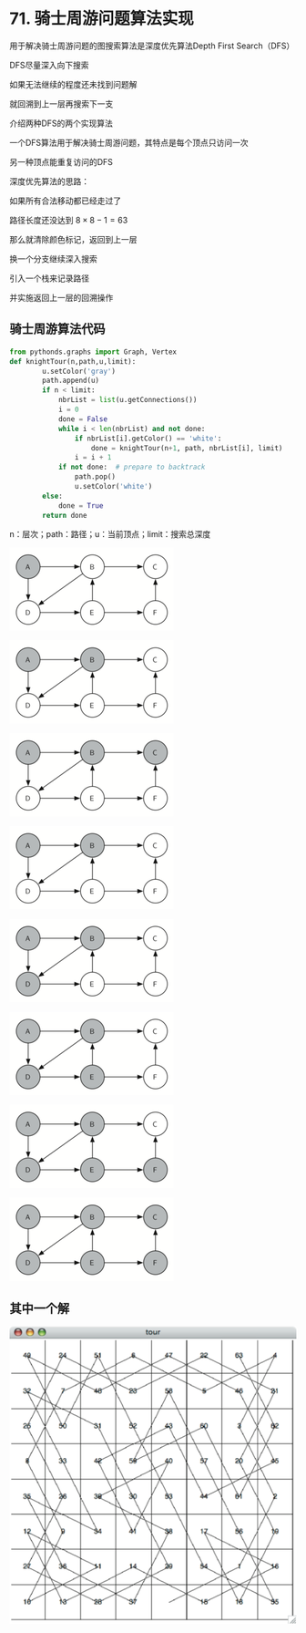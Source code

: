 # 71. 骑士周游问题算法实现

用于解决骑士周游问题的图搜索算法是深度优先算法Depth First Search（DFS）

DFS尽量深入向下搜索

如果无法继续的程度还未找到问题解

就回溯到上一层再搜索下一支

介绍两种DFS的两个实现算法

一个DFS算法用于解决骑士周游问题，其特点是每个顶点只访问一次

另一种顶点能重复访问的DFS

深度优先算法的思路：

如果所有合法移动都已经走过了

路径长度还没达到 $8 \times 8 -1 = 63$ 

那么就清除颜色标记，返回到上一层

换一个分支继续深入搜索

引入一个栈来记录路径

并实施返回上一层的回溯操作

## 骑士周游算法代码

```python
from pythonds.graphs import Graph, Vertex
def knightTour(n,path,u,limit):
        u.setColor('gray')
        path.append(u)
        if n < limit:
            nbrList = list(u.getConnections())
            i = 0
            done = False
            while i < len(nbrList) and not done:
                if nbrList[i].getColor() == 'white':
                    done = knightTour(n+1, path, nbrList[i], limit)
                i = i + 1
            if not done:  # prepare to backtrack
                path.pop()
                u.setColor('white')
        else:
            done = True
        return done
```

n：层次；path：路径；u：当前顶点；limit：搜索总深度

![71%20%E9%AA%91%E5%A3%AB%E5%91%A8%E6%B8%B8%E9%97%AE%E9%A2%98%E7%AE%97%E6%B3%95%E5%AE%9E%E7%8E%B0%208143492f9700440d876f221375c12847/ktdfsa.png](71%20%E9%AA%91%E5%A3%AB%E5%91%A8%E6%B8%B8%E9%97%AE%E9%A2%98%E7%AE%97%E6%B3%95%E5%AE%9E%E7%8E%B0%208143492f9700440d876f221375c12847/ktdfsa.png)

![71%20%E9%AA%91%E5%A3%AB%E5%91%A8%E6%B8%B8%E9%97%AE%E9%A2%98%E7%AE%97%E6%B3%95%E5%AE%9E%E7%8E%B0%208143492f9700440d876f221375c12847/ktdfsb.png](71%20%E9%AA%91%E5%A3%AB%E5%91%A8%E6%B8%B8%E9%97%AE%E9%A2%98%E7%AE%97%E6%B3%95%E5%AE%9E%E7%8E%B0%208143492f9700440d876f221375c12847/ktdfsb.png)

![71%20%E9%AA%91%E5%A3%AB%E5%91%A8%E6%B8%B8%E9%97%AE%E9%A2%98%E7%AE%97%E6%B3%95%E5%AE%9E%E7%8E%B0%208143492f9700440d876f221375c12847/ktdfsc.png](71%20%E9%AA%91%E5%A3%AB%E5%91%A8%E6%B8%B8%E9%97%AE%E9%A2%98%E7%AE%97%E6%B3%95%E5%AE%9E%E7%8E%B0%208143492f9700440d876f221375c12847/ktdfsc.png)

![71%20%E9%AA%91%E5%A3%AB%E5%91%A8%E6%B8%B8%E9%97%AE%E9%A2%98%E7%AE%97%E6%B3%95%E5%AE%9E%E7%8E%B0%208143492f9700440d876f221375c12847/ktdfsd.png](71%20%E9%AA%91%E5%A3%AB%E5%91%A8%E6%B8%B8%E9%97%AE%E9%A2%98%E7%AE%97%E6%B3%95%E5%AE%9E%E7%8E%B0%208143492f9700440d876f221375c12847/ktdfsd.png)

![71%20%E9%AA%91%E5%A3%AB%E5%91%A8%E6%B8%B8%E9%97%AE%E9%A2%98%E7%AE%97%E6%B3%95%E5%AE%9E%E7%8E%B0%208143492f9700440d876f221375c12847/ktdfse.png](71%20%E9%AA%91%E5%A3%AB%E5%91%A8%E6%B8%B8%E9%97%AE%E9%A2%98%E7%AE%97%E6%B3%95%E5%AE%9E%E7%8E%B0%208143492f9700440d876f221375c12847/ktdfse.png)

![71%20%E9%AA%91%E5%A3%AB%E5%91%A8%E6%B8%B8%E9%97%AE%E9%A2%98%E7%AE%97%E6%B3%95%E5%AE%9E%E7%8E%B0%208143492f9700440d876f221375c12847/ktdfsf.png](71%20%E9%AA%91%E5%A3%AB%E5%91%A8%E6%B8%B8%E9%97%AE%E9%A2%98%E7%AE%97%E6%B3%95%E5%AE%9E%E7%8E%B0%208143492f9700440d876f221375c12847/ktdfsf.png)

![71%20%E9%AA%91%E5%A3%AB%E5%91%A8%E6%B8%B8%E9%97%AE%E9%A2%98%E7%AE%97%E6%B3%95%E5%AE%9E%E7%8E%B0%208143492f9700440d876f221375c12847/ktdfsg.png](71%20%E9%AA%91%E5%A3%AB%E5%91%A8%E6%B8%B8%E9%97%AE%E9%A2%98%E7%AE%97%E6%B3%95%E5%AE%9E%E7%8E%B0%208143492f9700440d876f221375c12847/ktdfsg.png)

![71%20%E9%AA%91%E5%A3%AB%E5%91%A8%E6%B8%B8%E9%97%AE%E9%A2%98%E7%AE%97%E6%B3%95%E5%AE%9E%E7%8E%B0%208143492f9700440d876f221375c12847/ktdfsh.png](71%20%E9%AA%91%E5%A3%AB%E5%91%A8%E6%B8%B8%E9%97%AE%E9%A2%98%E7%AE%97%E6%B3%95%E5%AE%9E%E7%8E%B0%208143492f9700440d876f221375c12847/ktdfsh.png)

## 其中一个解

![71%20%E9%AA%91%E5%A3%AB%E5%91%A8%E6%B8%B8%E9%97%AE%E9%A2%98%E7%AE%97%E6%B3%95%E5%AE%9E%E7%8E%B0%208143492f9700440d876f221375c12847/completeTour.png](71%20%E9%AA%91%E5%A3%AB%E5%91%A8%E6%B8%B8%E9%97%AE%E9%A2%98%E7%AE%97%E6%B3%95%E5%AE%9E%E7%8E%B0%208143492f9700440d876f221375c12847/completeTour.png)